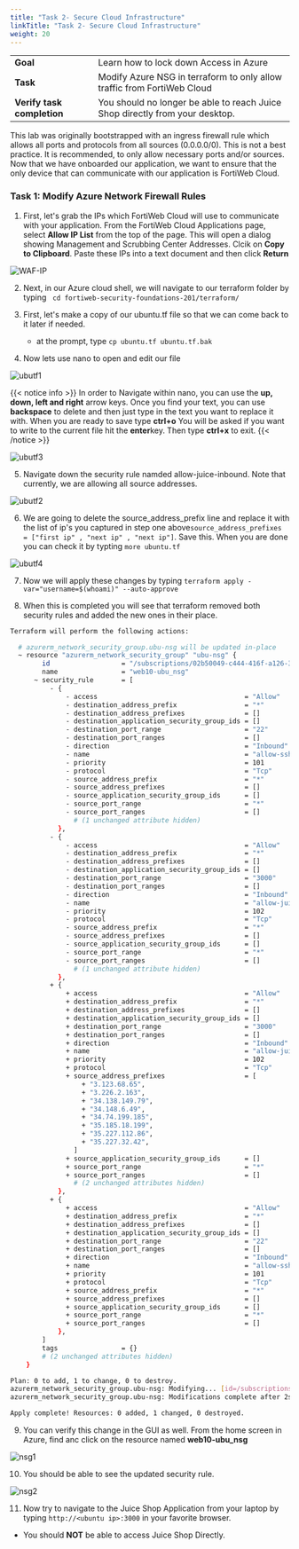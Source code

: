 ```yaml
---
title: "Task 2- Secure Cloud Infrastructure"
linkTitle: "Task 2- Secure Cloud Infrastructure"
weight: 20
---
```


|                            |    |  
|----------------------------| ----
| **Goal**                   | Learn how to lock down Access in Azure
| **Task**                   | Modify Azure NSG in terraform to only allow traffic from FortiWeb Cloud
| **Verify task completion** | You should no longer be able to reach Juice Shop directly from your desktop.

This lab was originally bootstrapped with an ingress firewall rule which allows all ports and protocols from all sources (0.0.0.0/0).  This is not a best practice.  It is recommended, to only allow necessary ports and/or sources.  Now that we have onboarded our application, we want to ensure that the only device that can communicate with our application is FortiWeb Cloud.

### Task 1: Modify Azure Network Firewall Rules

1. First, let's grab the IPs which FortiWeb Cloud will use to communicate with your application. From the FortiWeb Cloud Applications page, select **Allow IP List** from the top of the page.  This will open a dialog showing Management and Scrubbing Center Addresses.  Clcik on **Copy to Clipboard**.  Paste these IPs into a text document and then click **Return**

![WAF-IP](waf-ip.png)

2. Next, in our Azure cloud shell, we will navigate to our terraform folder by typing ``` cd fortiweb-security-foundations-201/terraform/```

3. First, let's make a copy of our ubuntu.tf file so that we can come back to it later if needed.
    - at the prompt, type ```cp ubuntu.tf ubuntu.tf.bak```

4. Now lets use nano to open and edit our file

![ubutf1](ubutf1.png)


{{< notice info >}}
In order to Navigate within nano, you can use the **up, down, left and right** arrow keys.  Once you find your text, you can use **backspace** to delete and then just type in the text you want to replace it with.  When you are ready to save type **ctrl+o** You will be asked if you want to write to the current file hit the **enter**key. Then type **ctrl+x** to exit.
{{< /notice >}}

![ubutf3](ubutf3.png)

5. Navigate down the security rule namded allow-juice-inbound.  Note that currently, we are allowing all source addresses.

![ubutf2](ubutf2.png)

6. We are going to delete the source_address_prefix line and replace it with the list of ip's you captured in step one above```source_address_prefixes      = ["first ip" , "next ip" , "next ip"]```.  Save this.  When you are done you can check it by typting ```more ubuntu.tf```

![ubutf4](ubutf4.png)

7. Now we will apply these changes by typing ```terraform apply -var="username=$(whoami)" --auto-approve```

8. When this is completed you will see that terraform removed both security rules and added the new ones in their place.

```sh
Terraform will perform the following actions:

  # azurerm_network_security_group.ubu-nsg will be updated in-place
  ~ resource "azurerm_network_security_group" "ubu-nsg" {
        id                  = "/subscriptions/02b50049-c444-416f-a126-3e4c815501ac/resourceGroups/web10-http101-workshop/providers/Microsoft.Network/networkSecurityGroups/web10-ubu_nsg"
        name                = "web10-ubu_nsg"
      ~ security_rule       = [
          - {
              - access                                     = "Allow"
              - destination_address_prefix                 = "*"
              - destination_address_prefixes               = []
              - destination_application_security_group_ids = []
              - destination_port_range                     = "22"
              - destination_port_ranges                    = []
              - direction                                  = "Inbound"
              - name                                       = "allow-ssh-inbound"
              - priority                                   = 101
              - protocol                                   = "Tcp"
              - source_address_prefix                      = "*"
              - source_address_prefixes                    = []
              - source_application_security_group_ids      = []
              - source_port_range                          = "*"
              - source_port_ranges                         = []
                # (1 unchanged attribute hidden)
            },
          - {
              - access                                     = "Allow"
              - destination_address_prefix                 = "*"
              - destination_address_prefixes               = []
              - destination_application_security_group_ids = []
              - destination_port_range                     = "3000"
              - destination_port_ranges                    = []
              - direction                                  = "Inbound"
              - name                                       = "allow-juice-inbound"
              - priority                                   = 102
              - protocol                                   = "Tcp"
              - source_address_prefix                      = "*"
              - source_address_prefixes                    = []
              - source_application_security_group_ids      = []
              - source_port_range                          = "*"
              - source_port_ranges                         = []
                # (1 unchanged attribute hidden)
            },
          + {
              + access                                     = "Allow"
              + destination_address_prefix                 = "*"
              + destination_address_prefixes               = []
              + destination_application_security_group_ids = []
              + destination_port_range                     = "3000"
              + destination_port_ranges                    = []
              + direction                                  = "Inbound"
              + name                                       = "allow-juice-inbound"
              + priority                                   = 102
              + protocol                                   = "Tcp"
              + source_address_prefixes                    = [
                  + "3.123.68.65",
                  + "3.226.2.163",
                  + "34.138.149.79",
                  + "34.148.6.49",
                  + "34.74.199.185",
                  + "35.185.18.199",
                  + "35.227.112.86",
                  + "35.227.32.42",
                ]
              + source_application_security_group_ids      = []
              + source_port_range                          = "*"
              + source_port_ranges                         = []
                # (2 unchanged attributes hidden)
            },
          + {
              + access                                     = "Allow"
              + destination_address_prefix                 = "*"
              + destination_address_prefixes               = []
              + destination_application_security_group_ids = []
              + destination_port_range                     = "22"
              + destination_port_ranges                    = []
              + direction                                  = "Inbound"
              + name                                       = "allow-ssh-inbound"
              + priority                                   = 101
              + protocol                                   = "Tcp"
              + source_address_prefix                      = "*"
              + source_address_prefixes                    = []
              + source_application_security_group_ids      = []
              + source_port_range                          = "*"
              + source_port_ranges                         = []
            },
        ]
        tags                = {}
        # (2 unchanged attributes hidden)
    }

Plan: 0 to add, 1 to change, 0 to destroy.
azurerm_network_security_group.ubu-nsg: Modifying... [id=/subscriptions/02b50049-c444-416f-a126-3e4c815501ac/resourceGroups/web10-http101-workshop/providers/Microsoft.Network/networkSecurityGroups/web10-ubu_nsg]
azurerm_network_security_group.ubu-nsg: Modifications complete after 2s [id=/subscriptions/02b50049-c444-416f-a126-3e4c815501ac/resourceGroups/web10-http101-workshop/providers/Microsoft.Network/networkSecurityGroups/web10-ubu_nsg]

Apply complete! Resources: 0 added, 1 changed, 0 destroyed.
```

9. You can verify this change in the GUI as well.  From the home screen in Azure, find anc click on the resource named **web10-ubu_nsg**

![nsg1](nsg1.png)

10. You should be able to see the updated security rule.

![nsg2](nsg2.png)

11. Now try to navigate to the Juice Shop Application from your laptop by typing ```http://<ubuntu ip>:3000``` in your favorite browser.
 - You should **NOT** be able to access Juice Shop Directly.
